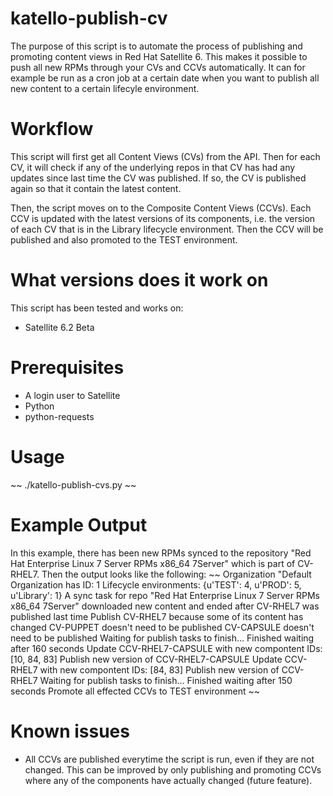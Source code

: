 # katello-publish-cv

The purpose of this script is to automate the process of publishing and promoting content views in Red Hat Satellite 6. This makes it possible to push all new RPMs through your CVs and CCVs automatically. It can for example be run as a cron job at a certain date when you want to publish all new content to a certain lifecyle environment.

# Workflow

This script will first get all Content Views (CVs) from the API. Then for each CV, it will check if any of the underlying repos in that CV has had any updates since last time the CV was published. If so, the CV is published again so that it contain the latest content. 

Then, the script moves on to the Composite Content Views (CCVs). Each CCV is updated with the latest versions of its components, i.e. the version of each CV that is in the Library lifecycle environment.  Then the CCV will be published and also promoted to the TEST environment.

# What versions does it work on

This script has been tested and works on:

* Satellite 6.2 Beta

# Prerequisites

* A login user to Satellite
* Python
* python-requests

# Usage

~~
./katello-publish-cvs.py
~~

# Example Output

In this example, there has been new RPMs synced to the repository "Red Hat Enterprise Linux 7 Server RPMs x86_64 7Server" which is part of CV-RHEL7. Then the output looks like the following:
~~
Organization "Default Organization has ID: 1
Lifecycle environments: {u'TEST': 4, u'PROD': 5, u'Library': 1}
A sync task for repo "Red Hat Enterprise Linux 7 Server RPMs x86_64 7Server" downloaded new content and ended after CV-RHEL7 was published last time
Publish CV-RHEL7 because some of its content has changed
CV-PUPPET doesn't need to be published
CV-CAPSULE doesn't need to be published
Waiting for publish tasks to finish...
Finished waiting after 160 seconds
Update CCV-RHEL7-CAPSULE with new compontent IDs: [10, 84, 83]
Publish new version of CCV-RHEL7-CAPSULE
Update CCV-RHEL7 with new compontent IDs: [84, 83]
Publish new version of CCV-RHEL7
Waiting for publish tasks to finish...
Finished waiting after 150 seconds
Promote all effected CCVs to TEST environment
~~

# Known issues

* All CCVs are published everytime the script is run, even if they are not changed. This can be improved by only publishing and promoting CCVs where any of the components have actually changed (future feature).

